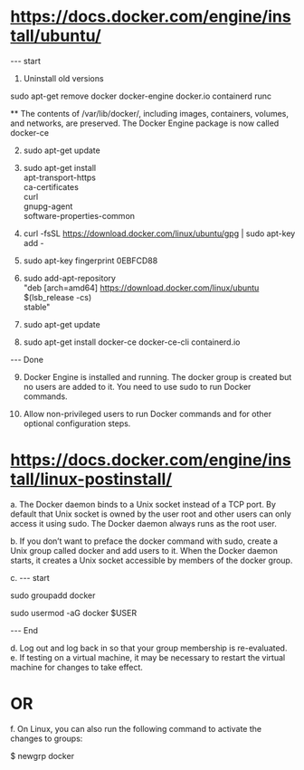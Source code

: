 # https://docs.docker.com/engine/install/ubuntu/

--- start
1. Uninstall old versions

sudo apt-get remove docker docker-engine docker.io containerd runc

 ** The contents of /var/lib/docker/, including images, containers, volumes, and networks, are preserved. The Docker Engine package is now called docker-ce

2. sudo apt-get update

3. sudo apt-get install \
    apt-transport-https \
    ca-certificates \
    curl \
    gnupg-agent \
    software-properties-common


4. curl -fsSL https://download.docker.com/linux/ubuntu/gpg | sudo apt-key add -

5. sudo apt-key fingerprint 0EBFCD88

6. sudo add-apt-repository \
   "deb [arch=amd64] https://download.docker.com/linux/ubuntu \
   $(lsb_release -cs) \
   stable"

7. sudo apt-get update

8. sudo apt-get install docker-ce docker-ce-cli containerd.io

--- Done

9. Docker Engine is installed and running. The docker group is created but no users are added to it. You need to use sudo to run Docker commands. 

10. Allow non-privileged users to run Docker commands and for other optional configuration steps.

# https://docs.docker.com/engine/install/linux-postinstall/

a. The Docker daemon binds to a Unix socket instead of a TCP port. By default that Unix socket is owned by the user root and other users can only access it using sudo. The Docker daemon always runs as the root user.

b. If you don’t want to preface the docker command with sudo, create a Unix group called docker and add users to it. When the Docker daemon starts, it creates a Unix socket accessible by members of the docker group.

c. --- start

sudo groupadd docker

sudo usermod -aG docker $USER

--- End

d. Log out and log back in so that your group membership is re-evaluated.
e. If testing on a virtual machine, it may be necessary to restart the virtual machine for changes to take effect.
# OR
f. On Linux, you can also run the following command to activate the changes to groups:

$ newgrp docker 



